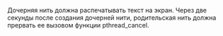 Дочерняя нить должна распечатывать текст на экран. 
Через две секунды после создания дочерней нити, родительская нить должна прервать ее вызовом функции pthread_cancel.
